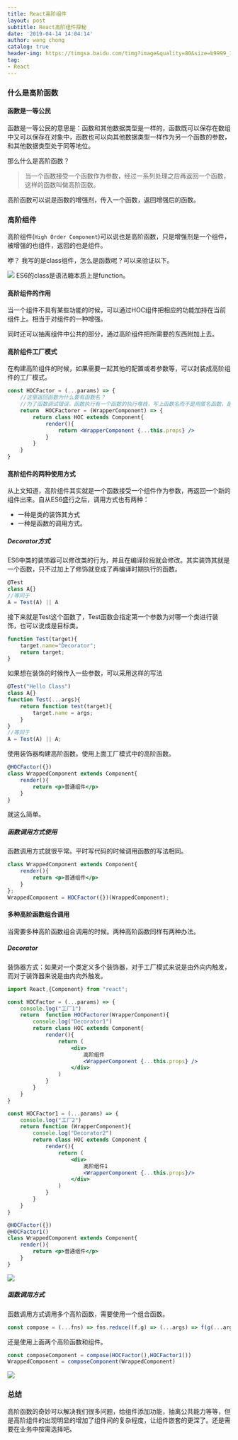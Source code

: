 ```yaml
---
title: React高阶组件
layout: post
subtitle: React高阶组件探秘
date: '2019-04-14 14:04:14'
author: wang chong
catalog: true
header-img: https://timgsa.baidu.com/timg?image&quality=80&size=b9999_10000&sec=1553337506344&di=e4bad495d76574ca77897e2d0e0e6134&imgtype=0&src=http%3A%2F%2Fs1.51cto.com%2Fwyfs02%2FM01%2F88%2F7F%2FwKiom1f55HCSS-DrAACSkyHme8o914.png-wh_651x-s_1436211364.png
tag:
- React
---
```


### 什么是高阶函数
#### 函数是一等公民
函数是一等公民的意思是：函数和其他数据类型是一样的，函数既可以保存在数组中又可以保存在对象中，函数也可以向其他数据类型一样作为另一个函数的参数，和其他数据类型处于同等地位。

那么什么是高阶函数？

> 当一个函数接受一个函数作为参数，经过一系列处理之后再返回一个函数，这样的函数叫做高阶函数。

高阶函数可以说是函数的增强剂，传入一个函数，返回增强后的函数。
### 高阶组件
高阶组件(`High Order Component`)可以说也是高阶函数，只是增强剂是一个组件，被增强的也组件，返回的也是组件。

咿？ 我写的是class组件，怎么是函数呢？可以来验证以下。

![](https://user-gold-cdn.xitu.io/2019/4/14/16a1a4d9dcaceb3c?w=374&h=80&f=png&s=5622)
ES6的class是语法糖本质上是function。
#### 高阶组件的作用
当一个组件不具有某些功能的时候，可以通过HOC组件把相应的功能加持在当前组件上。相当于对组件的一种增强。

同时还可以抽离组件中公共的部分，通过高阶组件把所需要的东西附加上去。
#### 高阶组件工厂模式
在构建高阶组件的时候，如果需要一起其他的配置或者参数等，可以封装成高阶组件的工厂模式。
```jsx
const HOCFactor = (...params) => {
    //这里返回函数为什么要有函数名？
    //为了函数调试错误，函数执行有一个函数的执行堆栈，写上函数名而不是用匿名函数，是为了能够更好的定位错误。
    return  HOCFactorer = (WrapperComponent) => {
        return class HOC extends Component{
            render(){
                return <WrapperComponent {...this.props} />
            }
        }
    } 
}
```

#### 高阶组件的两种使用方式
从上文知道，高阶组件其实就是一个函数接受一个组件作为参数，再返回一个新的组件出来。自从ES6盛行之后，调用方式也有两种：
- 一种是类的装饰其方式
- 一种是函数的调用方式。


##### Decorator方式
ES6中类的装饰器可以修改类的行为，并且在编译阶段就会修改。其实装饰其就是一个函数，只不过加上了修饰就变成了再编译时期执行的函数。
```js
@Test
class A{}
//等同于
A = Test(A) || A
```
接下来就是Test这个函数了，Test函数会指定第一个参数为对哪一个类进行装饰，也可以说成是目标类。
```js
function Test(target){
    target.name="Decorator";
    return target;
}
```
如果想在装饰的时候传入一些参数，可以采用这样的写法
```js
@Test("Hello Class")
class A{}
function Test(...args){
    return function test(target){
        target.name = args;
    }
}
//等同于
A = Test(A) || A;
```
使用装饰器构建高阶函数。使用上面工厂模式中的高阶函数。
```jsx
@HOCFactor({})
class WrappedComponent extends Component{
    render(){
        return <p>普通组件</p>
    }
}
```
就这么简单。
##### 函数调用方式使用
函数调用方式就很平常。平时写代码的时候调用函数的写法相同。
```jsx
class WrappedComponent extends Component{
    render(){
        return <p>普通组件</p>
    }
};
WrappedComponent = HOCFactor({})(WrappedComponent);
```

#### 多种高阶函数组合调用
当需要多种高阶函数组合调用的时候。两种高阶函数同样有两种办法。
##### Decorator
装饰器方式：如果对一个类定义多个装饰器，对于工厂模式来说是由外向内触发，而对于装饰器来说是由内向外触发。
```jsx
import React,{Component} from "react";

const HOCFactor = (...params) => {
    console.log("工厂1")
    return  function HOCFactorer(WrapperComponent){
        console.log("Decorator1")
        return class HOC extends Component{
            render(){
                return (
                    <div>
                        高阶组件
                        <WrapperComponent {...this.props} />
                    </div>
                )
            }
        }
    } 
}

const HOCFactor1 = (...params) => {
    console.log("工厂2")
    return function (WrapperComponent){
        console.log("Decorator2")
        return class HOC extends Component {
            render(){
                return (
                    <div>
                        高阶组件1
                        <WrapperComponent {...this.props}/>
                    </div>
                )
            }
        }
    }
}

@HOCFactor({})
@HOCFactor1()
class WrappedComponent extends Component{
    render(){
        return <p>普通组件</p>
    }
}
```
![](https://user-gold-cdn.xitu.io/2019/4/14/16a1a6b91416a7bf?w=635&h=87&f=png&s=4407)

##### 函数调用方式
函数调用方式调用多个高阶函数，需要使用一个组合函数。
```js
const compose = (...fns) => fns.reduce((f,g) => (...args) => f(g(...args)));
```
还是使用上面两个高阶函数和组件。
```jsx
const composeComponent = compose(HOCFactor(),HOCFactor1())
WrappedComponent = composeComponent(WrappedComponent)
```

![](https://user-gold-cdn.xitu.io/2019/4/14/16a1a6f52f04eba3?w=417&h=91&f=png&s=3147)

### 总结
高阶函数的奇妙可以解决我们很多问题，给组件添加功能，抽离公共能力等等，但是高阶组件的出现明显的增加了组件间的复杂程度，让组件嵌套的更深了。还是需要在业务中按需选择吧。